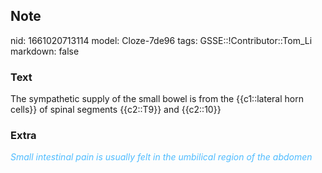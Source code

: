 ## Note
nid: 1661020713114
model: Cloze-7de96
tags: GSSE::!Contributor::Tom_Li
markdown: false

### Text
<div>
  The sympathetic supply of the small bowel is from the
  {{c1::lateral horn cells}} of spinal segments {{c2::T9}} and
  {{c2::10}}
</div>

### Extra
<div>
  <i><font color="#4FBCFF">Small intestinal pain is usually felt in
  the umbilical region of the abdomen</font></i>
</div>

